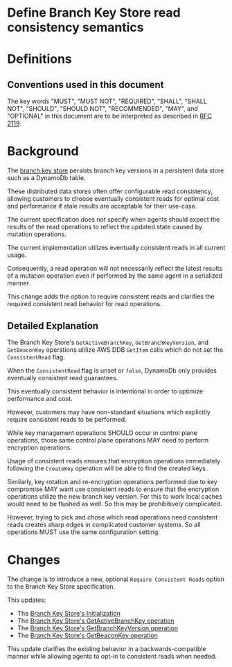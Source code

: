 [//]: # "Copyright Amazon.com Inc. or its affiliates. All Rights Reserved."
[//]: # "SPDX-License-Identifier: CC-BY-SA-4.0"

# Define Branch Key Store read consistency semantics

# Definitions

## Conventions used in this document

The key words "MUST", "MUST NOT", "REQUIRED", "SHALL", "SHALL NOT", "SHOULD",
"SHOULD NOT", "RECOMMENDED", "MAY", and "OPTIONAL" in this document are to be
interpreted as described in [RFC 2119](https://tools.ietf.org/html/rfc2119).

# Background

The [branch key store](../../framework/branch-key-store.md) persists branch key versions
in a persistent data store such as a DynamoDb table.

These distributed data stores often offer configurable read consistency,
allowing customers to choose eventually consistent reads
for optimal cost and performance
if stale results are acceptable for their use-case.

The current specification does not specify when agents should expect
the results of the read operations to reflect the updated state caused by mutation operations.

The current implementation utilizes eventually consistent reads in all current usage.

Consequently, a read operation will not necessarily reflect the latest results
of a mutation operation
even if performed by the same agent in a serialized manner.

This change adds the option to require consistent reads and
clarifies the required consistent read behavior for read operations.

## Detailed Explanation

The Branch Key Store's `GetActiveBranchKey`, `GetBranchKeyVersion`, and `GetBeaconKey` operations
utilize AWS DDB `GetItem` calls which
do not set the `ConsistentRead` flag.

When the `ConsistentRead` flag is unset or `false`,
DynamoDb only provides eventually consistent read guarantees.

This eventually consistent behavior is intentional
in order to optimize performance and cost.

However,
customers may have non-standard situations
which explicitly require consistent reads to be performed.

While key management operations SHOULD occur in control plane operations,
those same control plane operations MAY need to perform encryption operations.

Usage of consistent reads ensures that encryption operations
immediately following the `CreateKey` operation
will be able to find the created keys.

Similarly,
key rotation and re-encryption operations
performed due to key compromise
MAY want use consistent reads to ensure that
the encryption operations utilize the new branch key version.
For this to work local caches would need to be flushed as well.
So this may be prohibitively complicated.

However, trying to pick and chose which read operations need consistent reads
creates sharp edges in complicated customer systems.
So all operations MUST use the same configuration setting.

# Changes

The change is to introduce a new, optional `Require Consistent Reads` option
to the Branch Key Store specification.

This updates:

- The [Branch Key Store's Initialization](../../framework/branch-key-store.md#initialization)
- The [Branch Key Store's GetActiveBranchKey operation](../../framework/branch-key-store.md#getactivebranchkey)
- The [Branch Key Store's GetBranchKeyVersion operation](../../framework/branch-key-store.md#getbranchkeyversion)
- The [Branch Key Store's GetBeaconKey operation](../../framework/branch-key-store.md#getbeaconkey)

This update clarifies the existing behavior in a backwards-compatible manner
while allowing agents to opt-in to consistent reads when needed.
